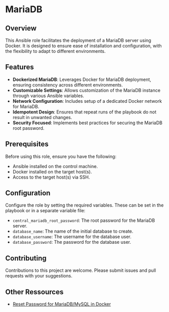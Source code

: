 # MariaDB

## Overview
This Ansible role facilitates the deployment of a MariaDB server using Docker. It is designed to ensure ease of installation and configuration, with the flexibility to adapt to different environments.

## Features
- **Dockerized MariaDB**: Leverages Docker for MariaDB deployment, ensuring consistency across different environments.
- **Customizable Settings**: Allows customization of the MariaDB instance through various Ansible variables.
- **Network Configuration**: Includes setup of a dedicated Docker network for MariaDB.
- **Idempotent Design**: Ensures that repeat runs of the playbook do not result in unwanted changes.
- **Security Focused**: Implements best practices for securing the MariaDB root password.

## Prerequisites
Before using this role, ensure you have the following:
- Ansible installed on the control machine.
- Docker installed on the target host(s).
- Access to the target host(s) via SSH.

## Configuration
Configure the role by setting the required variables. These can be set in the playbook or in a separate variable file:
- `central_mariadb_root_password`: The root password for the MariaDB server.
- `database_name`: The name of the initial database to create.
- `database_username`: The username for the database user.
- `database_password`: The password for the database user.

## Contributing
Contributions to this project are welcome. Please submit issues and pull requests with your suggestions.

## Other Ressources
- [Reset Password for MariaDB/MySQL in Docker](https://wolfgang.gassler.org/reset-password-mariadb-mysql-docker/)
